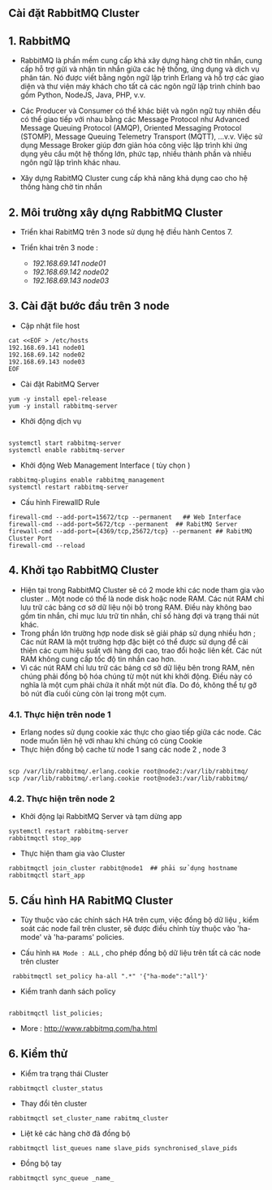 
## Cài đặt RabbitMQ Cluster


## 1. RabbitMQ
  
- RabbitMQ là phần mềm cung cấp khả xây dựng hàng chờ tin nhắn,  cung cấp hỗ trợ gửi và nhận tin nhắn giữa các hệ thống, ứng dụng và dịch vụ phân tán. Nó được viết bằng ngôn ngữ lập trình Erlang và hỗ trợ các giao diện và thư viện máy khách 
cho tất cả các ngôn ngữ lập trình chính bao gồm Python, NodeJS, Java, PHP, v.v.

- Các Producer và Consumer có thể khác biệt và ngôn ngữ tuy nhiên đều có thể giao tiếp với nhau bằng các Message Protocol như Advanced Message Queuing Protocol (AMQP), Oriented Messaging Protocol (STOMP), Message Queuing Telemetry Transport (MQTT), …v.v. Việc sử dụng Message Broker giúp đơn giản hóa công việc lập trình khi ứng dụng yêu cầu một hệ thống lớn, phức tạp, nhiều thành phần và nhiều ngôn ngữ lập trình khác nhau.

- Xây dựng RabitMQ Cluster cung  cấp khả năng khả dụng cao cho hệ thống hàng chờ tin nhắn

## 2. Môi trường xây dựng RabbitMQ Cluster

- Triển khai RabitMQ trên 3 node sử dụng hệ điều hành Centos 7. 

- Triển khai trên 3 node :
	-   _192.168.69.141 node01_
	-   _192.168.69.142 node02_
	-   _192.168.69.143 node03_



## 3. Cài đặt  bước đầu trên 3 node

- Cập nhật file host
```
cat <<EOF > /etc/hosts
192.168.69.141 node01
192.168.69.142 node02
192.168.69.143 node03
EOF
```

- Cài đặt RabitMQ Server

```
yum -y install epel-release
yum -y install rabbitmq-server

```

- Khởi động dịch vụ
```

systemctl start rabbitmq-server
systemctl enable rabbitmq-server
```

- Khởi động Web Management Interface ( tùy chọn )
```
rabbitmq-plugins enable rabbitmq_management
systemctl restart rabbitmq-server
```

- Cấu hình FirewallD Rule
```
firewall-cmd --add-port=15672/tcp --permanent   ## Web Interface
firewall-cmd --add-port=5672/tcp --permanent  ## RabitMQ Server
firewall-cmd --add-port={4369/tcp,25672/tcp} --permanent ## RabitMQ Cluster Port
firewall-cmd --reload
```


## 4. Khởi tạo RabbitMQ Cluster



- Hiện tại trong RabbitMQ Cluster sẽ có 2 mode khi các node tham gia vào cluster .. Một node có thể là node disk hoặc node RAM.  Các nút RAM chỉ lưu trữ các bảng cơ sở dữ liệu nội bộ trong RAM. Điều này không bao gồm tin nhắn, chỉ mục lưu trữ tin nhắn, chỉ số hàng đợi và trạng thái nút khác. 
- Trong phần lớn trường hợp node disk sẽ giải pháp sử dụng nhiều hơn ; Các nút RAM là một trường hợp đặc biệt có thể được sử dụng để cải thiện các cụm hiệu suất với hàng đợi cao, trao đổi hoặc liên kết. Các nút RAM không cung cấp tốc độ tin nhắn cao hơn.
-  Vì các nút RAM chỉ lưu trữ các bảng cơ sở dữ liệu bên trong RAM, nên chúng phải đồng bộ hóa chúng từ một nút  khi khởi động. Điều này có nghĩa là một cụm phải chứa ít nhất một nút đĩa. Do đó, không thể tự gỡ bỏ nút đĩa cuối cùng còn lại trong một cụm.

### 4.1. Thực hiện trên node 1


- Erlang nodes sử dụng cookie xác thực cho giao tiếp giữa các node.  Các node muốn liên hệ với nhau khi chúng có cùng Cookie 
- Thực hiện đồng bộ cache từ node 1 sang các node 2 , node 3
```

scp /var/lib/rabbitmq/.erlang.cookie root@node2:/var/lib/rabbitmq/
scp /var/lib/rabbitmq/.erlang.cookie root@node3:/var/lib/rabbitmq/

```

### 4.2. Thực hiện trên node 2

- Khởi động lại RabbitMQ Server và tạm dừng app
```
systemctl restart rabbitmq-server
rabbitmqctl stop_app
```

- Thực hiện tham gia vào Cluster
```
rabbitmqctl join_cluster rabbit@node1  ## phải sử dụng hostname
rabbitmqctl start_app

```


## 5. Cấu hình HA RabitMQ Cluster


 - Tùy thuộc vào các chính sách HA trên cụm, việc đồng bộ dữ liệu , kiểm soát các node fail trên cluster, sẽ được điều chỉnh tùy thuộc vào 'ha-mode' và 'ha-params' policies.

- Cấu hình `HA Mode : ALL` , cho phép đồng bộ dữ liệu trên tất cả các node trên cluster
```
 rabbitmqctl set_policy ha-all ".*" '{"ha-mode":"all"}'
```

 - Kiểm tranh danh sách policy
```

rabbitmqctl list_policies;

```

- More : http://www.rabbitmq.com/ha.html


## 6. Kiểm thử

- Kiểm tra trạng thái Cluster
```
rabbitmqctl cluster_status
```

- Thay đổi tên cluster
```
rabbitmqctl set_cluster_name rabitmq_cluster
```

- Liệt kê các hàng chờ đã đồng bộ
```
rabbitmqctl list_queues name slave_pids synchronised_slave_pids
```


- Đồng bộ tay 

```
rabbitmqctl sync_queue _name_
```

